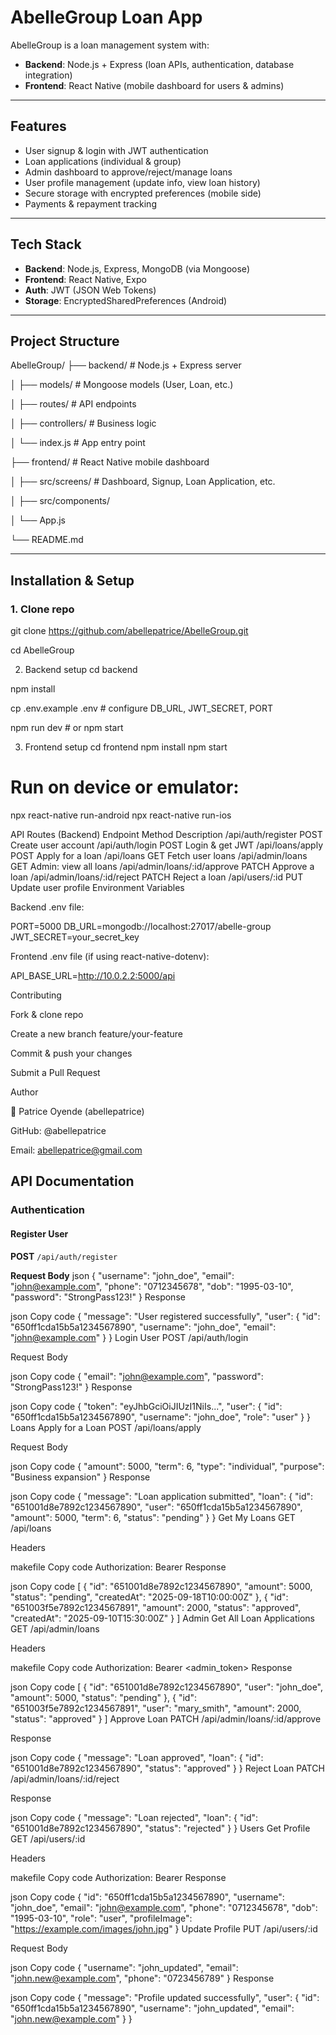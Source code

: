 # AbelleGroup Loan App

AbelleGroup is a loan management system with:

- **Backend**: Node.js + Express (loan APIs, authentication, database integration)  
- **Frontend**: React Native (mobile dashboard for users & admins)  

---

## Features

- User signup & login with JWT authentication  
- Loan applications (individual & group)  
- Admin dashboard to approve/reject/manage loans  
- User profile management (update info, view loan history)  
- Secure storage with encrypted preferences (mobile side)  
- Payments & repayment tracking  

---

## Tech Stack

- **Backend**: Node.js, Express, MongoDB (via Mongoose)  
- **Frontend**: React Native, Expo  
- **Auth**: JWT (JSON Web Tokens)  
- **Storage**: EncryptedSharedPreferences (Android)  

---

## Project Structure

AbelleGroup/
├── backend/ # Node.js + Express server

│ ├── models/ # Mongoose models (User, Loan, etc.)

│ ├── routes/ # API endpoints

│ ├── controllers/ # Business logic

│ └── index.js # App entry point

├── frontend/ # React Native mobile dashboard

│ ├── src/screens/ # Dashboard, Signup, Loan Application, etc.

│ ├── src/components/

│ └── App.js

└── README.md



---

## Installation & Setup

### 1. Clone repo

git clone https://github.com/abellepatrice/AbelleGroup.git

cd AbelleGroup

2. Backend setup
cd backend

npm install

cp .env.example .env   # configure DB_URL, JWT_SECRET, PORT

npm run dev            # or npm start

3. Frontend setup
cd frontend
npm install
npm start
# Run on device or emulator:
npx react-native run-android
npx react-native run-ios

API Routes (Backend)
Endpoint	Method	Description
/api/auth/register	POST	Create user account
/api/auth/login	POST	Login & get JWT
/api/loans/apply	POST	Apply for a loan
/api/loans	GET	Fetch user loans
/api/admin/loans	GET	Admin: view all loans
/api/admin/loans/:id/approve	PATCH	Approve a loan
/api/admin/loans/:id/reject	PATCH	Reject a loan
/api/users/:id	PUT	Update user profile
Environment Variables

Backend .env file:

PORT=5000
DB_URL=mongodb://localhost:27017/abelle-group
JWT_SECRET=your_secret_key


Frontend .env file (if using react-native-dotenv):

API_BASE_URL=http://10.0.2.2:5000/api

Contributing

Fork & clone repo

Create a new branch feature/your-feature

Commit & push your changes

Submit a Pull Request

Author

👤 Patrice Oyende (abellepatrice)

GitHub: @abellepatrice

Email: abellepatrice@gmail.com

## API Documentation

### Authentication

#### Register User
**POST** `/api/auth/register`

**Request Body**
json
{
  "username": "john_doe",
  "email": "john@example.com",
  "phone": "0712345678",
  "dob": "1995-03-10",
  "password": "StrongPass123!"
}
Response

json
Copy code
{
  "message": "User registered successfully",
  "user": {
    "id": "650ff1cda15b5a1234567890",
    "username": "john_doe",
    "email": "john@example.com"
  }
}
Login User
POST /api/auth/login

Request Body

json
Copy code
{
  "email": "john@example.com",
  "password": "StrongPass123!"
}
Response

json
Copy code
{
  "token": "eyJhbGciOiJIUzI1NiIs...",
  "user": {
    "id": "650ff1cda15b5a1234567890",
    "username": "john_doe",
    "role": "user"
  }
}
Loans
Apply for a Loan
POST /api/loans/apply

Request Body

json
Copy code
{
  "amount": 5000,
  "term": 6,
  "type": "individual",
  "purpose": "Business expansion"
}
Response

json
Copy code
{
  "message": "Loan application submitted",
  "loan": {
    "id": "651001d8e7892c1234567890",
    "user": "650ff1cda15b5a1234567890",
    "amount": 5000,
    "term": 6,
    "status": "pending"
  }
}
Get My Loans
GET /api/loans

Headers

makefile
Copy code
Authorization: Bearer <token>
Response

json
Copy code
[
  {
    "id": "651001d8e7892c1234567890",
    "amount": 5000,
    "status": "pending",
    "createdAt": "2025-09-18T10:00:00Z"
  },
  {
    "id": "651003f5e7892c1234567891",
    "amount": 2000,
    "status": "approved",
    "createdAt": "2025-09-10T15:30:00Z"
  }
]
Admin
Get All Loan Applications
GET /api/admin/loans

Headers

makefile
Copy code
Authorization: Bearer <admin_token>
Response

json
Copy code
[
  {
    "id": "651001d8e7892c1234567890",
    "user": "john_doe",
    "amount": 5000,
    "status": "pending"
  },
  {
    "id": "651003f5e7892c1234567891",
    "user": "mary_smith",
    "amount": 2000,
    "status": "approved"
  }
]
Approve Loan
PATCH /api/admin/loans/:id/approve

Response

json
Copy code
{
  "message": "Loan approved",
  "loan": {
    "id": "651001d8e7892c1234567890",
    "status": "approved"
  }
}
Reject Loan
PATCH /api/admin/loans/:id/reject

Response

json
Copy code
{
  "message": "Loan rejected",
  "loan": {
    "id": "651001d8e7892c1234567890",
    "status": "rejected"
  }
}
Users
Get Profile
GET /api/users/:id

Headers

makefile
Copy code
Authorization: Bearer <token>
Response

json
Copy code
{
  "id": "650ff1cda15b5a1234567890",
  "username": "john_doe",
  "email": "john@example.com",
  "phone": "0712345678",
  "dob": "1995-03-10",
  "role": "user",
  "profileImage": "https://example.com/images/john.jpg"
}
Update Profile
PUT /api/users/:id

Request Body

json
Copy code
{
  "username": "john_updated",
  "email": "john.new@example.com",
  "phone": "0723456789"
}
Response

json
Copy code
{
  "message": "Profile updated successfully",
  "user": {
    "id": "650ff1cda15b5a1234567890",
    "username": "john_updated",
    "email": "john.new@example.com"
  }
}

